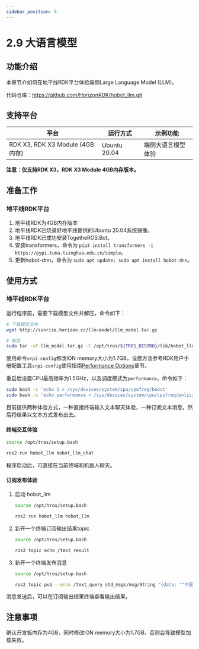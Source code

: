 ```yaml
---
sidebar_position: 9
---
```


# 2.9 大语言模型

## 功能介绍

本章节介如何在地平线RDK平台体验端侧Large Language Model (LLM)。

代码仓库：<https://github.com/HorizonRDK/hobot_llm.git>

## 支持平台

| 平台                            | 运行方式     | 示例功能           |
| ------------------------------- | ------------ | ------------------ |
| RDK X3, RDK X3 Module (4GB内存) | Ubuntu 20.04 | 端侧大语言模型体验 |

**注意：仅支持RDK X3，RDK X3 Module 4GB内存版本。**

## 准备工作

### 地平线RDK平台

1. 地平线RDK为4GB内存版本
2. 地平线RDK已烧录好地平线提供的Ubuntu 20.04系统镜像。
3. 地平线RDK已成功安装TogetheROS.Bot。
4. 安装transformers，命令为 `pip3 install transformers -i https://pypi.tuna.tsinghua.edu.cn/simple`。
5. 更新hobot-dnn，命令为 `sudo apt update; sudo apt install hobot-dnn`。

## 使用方式

### 地平线RDK平台

运行程序前，需要下载模型文件并解压，命令如下：

```bash
# 下载模型文件
wget http://sunrise.horizon.cc/llm-model/llm_model.tar.gz

# 解压
sudo tar -xf llm_model.tar.gz -C /opt/tros/${TROS_DISTRO}/lib/hobot_llm/
```

使用命令`srpi-config`修改ION memory大小为1.7GB，设置方法参考RDK用户手册配置工具`srpi-config`使用指南[Performance Options](https://developer.horizon.cc/documents_rdk/configuration/srpi-config#performance-options)章节。

重启后设置CPU最高频率为1.5GHz，以及调度模式为`performance`，命令如下：

```bash
sudo bash -c 'echo 1 > /sys/devices/system/cpu/cpufreq/boost'
sudo bash -c 'echo performance > /sys/devices/system/cpu/cpufreq/policy0/scaling_governor'
```

目前提供两种体验方式，一种直接终端输入文本聊天体验，一种订阅文本消息，然后将结果以文本方式发布出去。

#### 终端交互体验

```bash
source /opt/tros/setup.bash

ros2 run hobot_llm hobot_llm_chat
```

程序启动后，可直接在当前终端和机器人聊天。

#### 订阅发布体验

1. 启动 hobot_llm

    ```bash
    source /opt/tros/setup.bash

    ros2 run hobot_llm hobot_llm
    ```

2. 新开一个终端订阅输出结果topic

    ```bash
    source /opt/tros/setup.bash

    ros2 topic echo /text_result
    ```

3. 新开一个终端发布消息

    ```bash
    source /opt/tros/setup.bash

    ros2 topic pub --once /text_query std_msgs/msg/String "{data: ""中国的首都是哪里""}"
    ```

消息发送后，可以在订阅输出结果终端查看输出结果。

## 注意事项

确认开发板内存为4GB，同时修改ION memory大小为1.7GB，否则会导致模型加载失败。
